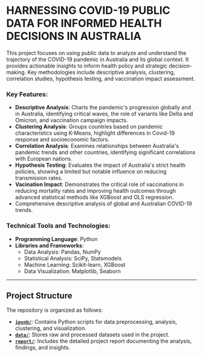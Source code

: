 # HARNESSING COVID-19 PUBLIC DATA FOR INFORMED HEALTH DECISIONS IN AUSTRALIA



This project focuses on using public data to analyze and understand the trajectory of the COVID-19 pandemic in Australia and its global context. It provides actionable insights to inform health policy and strategic decision-making. Key methodologies include descriptive analysis, clustering, correlation studies, hypothesis testing, and vaccination impact assessment.
### Key Features:
- **Descriptive Analysis**: Charts the pandemic's progression globally and in Australia, identifying critical waves, the role of variants like Delta and Omicron, and vaccination campaign impacts.
- **Clustering Analysis**: Groups countries based on pandemic characteristics using K-Means, highlight differences in Covid-19 response and socioeconomic factors.
- **Correlation Analysis**: Examines relationships between Australia's pandemic trends and other countries, identifying significant correlations with European nations.
- **Hypothesis Testing**: Evaluates the impact of Australia's strict health policies, showing a limited but notable influence on reducing transmission rates.
- **Vacination Impact**: Demonstrates the critical role of vaccinations in reducing mortality rates and improving health outcomes through advanced statistical methods like XGBoost and OLS regression.
- Comprehensive descriptive analysis of global and Australian COVID-19 trends.


### Technical Tools and Technologies:
- **Programming Language**: Python
- **Libraries and Frameworks**:
  - Data Analysis: Pandas, NumPy
  - Statistical Analysis: SciPy, Statsmodels
  - Machine Learning: Scikit-learn, XGBoost
  - Data Visualization: Matplotlib, Seaborn
---

## Project Structure

The repository is organized as follows:

- [**`ipynb/`**](https://github.com/VivianNg9/Data-Visulization-and-Insights/blob/main/Covid-19%20Data%20Analyst%20Project%20/Covid-19%20Dtata%20Analyst%20Project.ipynb): Contains Python scripts for data preprocessing, analysis, clustering, and visualization.
- [**`data/`**](https://github.com/VivianNg9/Data-Visulization-and-Insights/tree/main/Covid-19%20Data%20Analyst%20Project%20/data): Stores raw and processed datasets used in the project.
- [**`report/`**](https://github.com/VivianNg9/Data-Visulization-and-Insights/blob/main/Covid-19%20Data%20Analyst%20Project%20/COVID-19%20in%20Australia%20Report.pdf): Includes the detailed project report documenting the analysis, findings, and insights.

